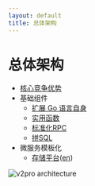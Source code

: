 ```yaml
---
layout: default
title: 总体架构
---
```


# 总体架构

* [核心竞争优势](/differentiator.cn.html)
* 基础组件
  * [扩展 Go 语言自身](/lang.cn.html)
  * [实用函数](/utility.cn.html)
  * [标准化RPC](/adapter.cn.html)
  * [拼SQL](/sql.cn.html)
* 微服务模板化
  * [存储平台](/storage.cn.html)([en](/storage.html))

![v2pro architecture](https://docs.google.com/drawings/d/1HIwFXTIwzTrLal5KLTFW30_uY157WJRgM6xgiQb4iM0/pub?w=1110&amp;h=667)
